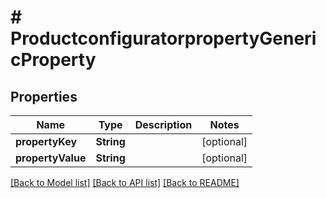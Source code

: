 # # ProductconfiguratorpropertyGenericProperty


## Properties 


Name | Type | Description | Notes
------------ | ------------- | ------------- | -------------
**propertyKey**| **String** |   | [optional]
**propertyValue**| **String** |   | [optional]


[[Back to Model list]](../../README.md#models) [[Back to API list]](../../README.md#endpoints) [[Back to README]](../../README.md)

